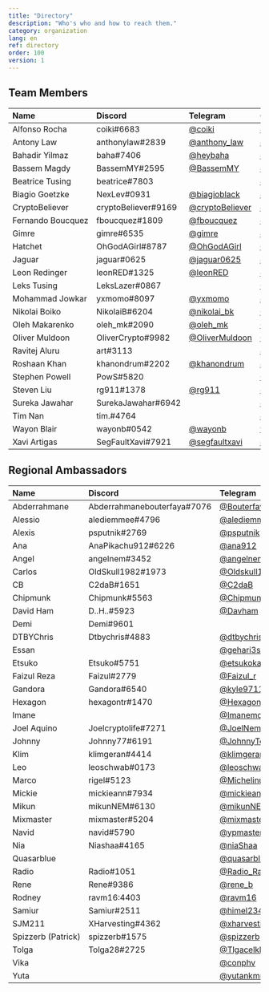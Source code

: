 ```yaml
---
title: "Directory"
description: "Who's who and how to reach them."
category: organization
lang: en
ref: directory
order: 100
version: 1
---
```


<!-- Customize CSS because of the very wide table -->
<style>
  #main_content {max-width:fit-content;} /* Allow main content's width to go out of bounds */
  table {display:block; overflow:auto; white-space: nowrap;} /* Table is a solid block, scrolling if necessary */
</style>

## Team Members

[//]: # (PLEASE KEEP ALPHABETICAL ORDER AND CONSISTENCY, INCLUDING HYPERLINKS)

| Name              | Discord             | Telegram                                       | GitHub                                                 | Twitter                                                 | WeChat      | HackMD                                               |
| :---------------- | :------------------ | :--------------------------------------------- | :----------------------------------------------------- | :------------------------------------------------------ | :---------- | :--------------------------------------------------- |
| Alfonso Rocha     | coiki#6683          | [@coiki](https://t.me/coiki)                   | [@coiki](https://github.com/coiki)                     | [@elcoiki](https://twitter.com/elcoiki)                 |             |                                                      |
| Antony Law        | anthonylaw#2839     | [@anthony_law](https://t.me/anthony_law)       | [@anthonylaw](https://github.com/anthonylaw)           | [@yclaw1015](https://twitter.com/yclaw1015)             | yclaw_1015  | [@anthonylaw](https://hackmd.io/@anthonylaw)         |
| Bahadir Yilmaz    | baha#7406           | [@heybaha](https://t.me/heybaha)               | [@yilmazbahadir](https://github.com/yilmazbahadir)     | [@bahadiryilmaz](https://twitter.com/bahadiryilmaz)     |             | [@baha](https://hackmd.io/@baha)                     |
| Bassem Magdy      | BassemMY#2595       | [@BassemMY](https://t.me/BassemMY)             | [@bassemmagdy](https://github.com/bassemmagdy)         | [@Bassemmagdy_](https://twitter.com/Bassemmagdy_)       |             |                                                      |
| Beatrice Tusing   | beatrice#7803       |                                                | [@beatrce](https://github.com/beatrce)                 |                                                         |             |                                                      |
| Biagio Goetzke    | NexLev#0931         | [@biagioblack](https://t.me/biagioblack)       | [@nexlev3000](https://github.com/NexLev3000)           | [@Biagio_Art_Tech](https://twitter.com/Biagio_Art_Tech) |             |                                                      |
| CryptoBeliever    | cryptoBeliever#9169 | [@cryptoBeliever](https://t.me/cryptoBeliever) | [@cryptoBeliever](https://github.com/cryptoBeliever)   | [@cryptoBeliever_](https://twitter.com/cryptoBeliever_) |             | [@cryptoBeliever](https://hackmd.io/@cryptoBeliever) |
| Fernando Boucquez | fboucquez#1809      | [@fboucquez](https://t.me/fboucquez)           | [@fboucquez](https://github.com/fboucquez)             | [@FBoucquez](https://twitter.com/FBoucquez)             |             |                                                      |
| Gimre             | gimre#6535          | [@gimre](https://t.me/gimre)                   | [@gimer](https://github.com/gimer)                     | [@NCOSIGIMCITYNRE](https://twitter.com/NCOSIGIMCITYNRE) |             |                                                      |
| Hatchet           | OhGodAGirl#8787     | [@OhGodAGirl](https://t.me/OhGodAGirl)         | [@0x6861746366574](https://github.com/0x6861746366574) | [@0x6861746366574](https://twitter.com/0x6861746366574) | OhGodAGirl  |                                                      |
| Jaguar            | jaguar#0625         | [@jaguar0625](https://t.me/jaguar0625)         | [@jaguar0625](https://github.com/jaguar0625)           | [@jaguar0625](https://twitter.com/Jaguar0625)           |             |                                                      |
| Leon Redinger     | leonRED#1325        | [@leonRED](https://t.me/leonRED)               | [@leoinker](https://github.com/leoinker)               | [@leonRED](https://twitter.com/leonRED)                 |             |                                                      |
| Leks Tusing       | LeksLazer#0867      |                                                | [@LeksLazer](https://github.com/LeksLazer)             |                                                         |             |                                                      |
| Mohammad Jowkar   | yxmomo#8097         | [@yxmomo](https://t.me/yxmomo)                 | [@momo10101](https://github.com/momo10101)             |                                                         |             | [@momo10101](https://hackmd.io/@momo10101)           |
| Nikolai Boiko     | NikolaiB#6204       | [@nikolai_bk](https://t.me/nikolai_bk)         | [@NikolaiB](https://github.com/NikolaiB)               | [@Postoronnii__](https://twitter.com/Postoronnii__)     |             |                                                      |
| Oleh Makarenko    | oleh_mk#2090        | [@oleh_mk](https://t.me/oleh_mk)               | [@OlegMakarenko](https://github.com/OlegMakarenko)     |                                                         |             |                                                      |
| Oliver Muldoon    | OliverCrypto#9982   | [@OliverMuldoon](https://t.me/OliverMuldoon)   | [@Blockresearch](https://github.com/Blockresearch)     | [@OliverMuldoon](https://twitter.com/OliverMuldoon)     |             |                                                      |
| Ravitej Aluru     | art#3113            |                                                | [@ravitej-aluru](https://github.com/ravitej-aluru)     | [@artej](https://twitter.com/artej)                     |             |                                                      |
| Roshaan Khan      | khanondrum#2202     | [@khanondrum](https://t.me/khanondrum)         | [@khanondrum](https://github.com/khanondrum)           | [@khanondrum](https://twitter.com/khanondrum)           |             |                                                      |
| Stephen Powell    | PowS#5820           |                                                | [@Pow1404](https://github.com/Pow1404)                 |                                                         |             |                                                      |
| Steven Liu        | rg911#1378          | [@rg911](https://t.me/rg911)                   | [@rg911](https://github.com/rg911)                     | [@rg911_sl](https://twitter.com/rg911_sl)               | muzilaogong | [@rg911](https://hackmd.io/@rg911)                   |
| Sureka Jawahar    | SurekaJawahar#6942  |                                                | [@surekabpm](https://github.com/surekabpm)             |                                                         |             |                                                      |
| Tim Nan           | tim.#4764           |                                                | [@timmymmit](https://github.com/timmymmit)             |                                                         |             |                                                      |
| Wayon Blair       | wayonb#0542         | [@wayonb](https://t.me/wayonb)                 | [wayonb](https://github.com/wayonb)                    | [@Wayon](https://twitter.com/wayon)                     |             |                                                      |
| Xavi Artigas      | SegFaultXavi#7921   | [@segfaultxavi](https://t.me/segfaultxavi)     | [@segfaultxavi](https://github.com/segfaultxavi)       |                                                         |             | [@segfaultxavi](https://hackmd.io/@segfaultxavi)     |

## Regional Ambassadors

[//]: # (PLEASE KEEP ALPHABETICAL ORDER AND CONSISTENCY, INCLUDING HYPERLINKS)

| Name               | Discord                     | Telegram                                             | Twitter                                         | Region |
| :----------------- | :-------------------------- | :--------------------------------------------------- | :---------------------------------------------- | :----- |
| Abderrahmane       | Abderrahmanebouterfaya#7076 | [@Bouterfaya](https://t.me/Bouterfaya)               |                                                 |        |
| Alessio            | alediemmee#4796             | [@alediemmee](https://t.me/alediemmee)               |                                                 |        |
| Alexis             | psputnik#2769               | [@psputnik](https://t.me/psputnik)                   |                                                 |        |
| Ana                | AnaPikachu912#6226          | [@ana912](https://t.me/ana912)                       |                                                 |        |
| Angel              | angelnem#3452               | [@angelnem](https://t.me/angelnem)                   |                                                 |        |
| Carlos             | OldSkull1982#1973           | [@Oldskull1982](https://t.me/Oldskull1982)           |                                                 |        |
| CB                 | C2daB#1651                  | [@C2daB](https://t.me/C2daB)                         |                                                 |        |
| Chipmunk           | Chipmunk#5563               | [@ChipmunkJP](https://t.me/ChipmunkJP)               |                                                 |        |
| David Ham          | D..H..#5923                 | [@Davham](https://t.me/Davham)                       |                                                 |        |
| Demi               | Demi#9601                   |                                                      |                                                 |        |
| DTBYChris          | Dtbychris#4883              | [@dtbychris](https://t.me/dtbychris)                 |                                                 |        |
| Essan              |                             | [@gehari3sei](https://t.me/gehari3sei)               |                                                 |        |
| Etsuko             | Etsuko#5751                 | [@etsukokanetaka](https://t.me/etsukokanetaka)       |                                                 |        |
| Faizul Reza        | Faizul#2779                 | [@Faizul_r](https://t.me/Faizul_r)                   | [@FaizulReza1](https://twitter.com/FaizulReza1) |        |
| Gandora            | Gandora#6540                | [@kyle97119](https://t.me/kyle97119)                 |                                                 |        |
| Hexagon            | hexagontr#1470              | [@HexagonTR](https://t.me/HexagonTR)                 |                                                 |        |
| Imane              |                             | [@Imanemour](https://t.me/Imanemour)                 |                                                 |        |
| Joel Aquino        | Joelcryptolife#7271         | [@JoelNemlife](https://t.me/JoelNemlife)             |                                                 |        |
| Johnny             | Johnny77#6191               | [@JohnnyTongki](https://t.me/JohnnyTongki)           |                                                 |        |
| Klim               | klimgeran#4414              | [@klimgeran](https://t.me/klimgeran)                 |                                                 |        |
| Leo                | leoschwab#0173              | [@leoschwab](https://t.me/leoschwab)                 |                                                 |        |
| Marco              | rigel#5123                  | [@Michelinux](https://t.me/Michelinux)               |                                                 |        |
| Mickie             | mickieann#7934              | [@mickieann](https://t.me/mickieann)                 |                                                 |        |
| Mikun              | mikunNEM#6130               | [@mikunNEM](https://t.me/mikunNEM)                   |                                                 |        |
| Mixmaster          | mixmaster#5204              | [@mixmaster](https://t.me/mixmaster)                 |                                                 |        |
| Navid              | navid#5790                  | [@ypmaster](https://t.me/ypmaster)                   |                                                 |        |
| Nia                | Niashaa#4165                | [@niaShaa](https://t.me/niaShaa)                     |                                                 |        |
| Quasarblue         |                             | [@quasarblue](https://t.me/quasarblue)               |                                                 |        |
| Radio              | Radio#1051                  | [@Radio_RadioNEMber](https://t.me/Radio_RadioNEMber) |                                                 | Japan  |
| Rene               | Rene#9386                   | [@rene_b](https://t.me/rene_b)                       |                                                 |        |
| Rodney             | ravm16:4403                 | [@ravm16](https://t.me/ravm16)                       |                                                 |        |
| Samiur             | Samiur#2511                 | [@himel234](https://t.me/himel234)                   |                                                 |        |
| SJM211             | XHarvesting#4362            | [@xharvesting](https://t.me/xharvesting)             | [@XHarvesting](https://twitter.com/XHarvesting) |        |
| Spizzerb (Patrick) | spizzerb#1575               | [@spizzerb](https://t.me/spizzerb)                   |                                                 |        |
| Tolga              | Tolga28#2725                | [@Tlgacelkkk](https://t.me/Tlgacelkkk)               |                                                 |        |
| Vika               |                             | [@conphv](https://t.me/conphv)                       |                                                 |        |
| Yuta               |                             | [@yutankmr](https://t.me/yutankmr)                   |                                                 |        |
